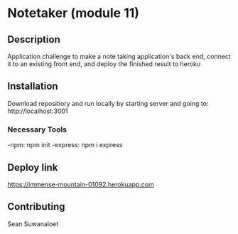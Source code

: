 # Notetaker (module 11)

## Description

Application challenge to make a note taking application's back end, connect it to an existing front end, and deploy the finished result to heroku

## Installation

Download repositiory and run locally by starting server and going to:
http://localhost:3001

### Necessary Tools
-npm: npm init
-express: npm i express

## Deploy link

https://immense-mountain-01092.herokuapp.com

## Contributing
Sean Suwanaloet
